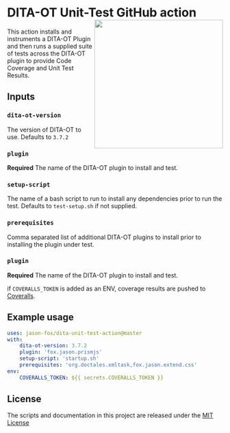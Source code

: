 # DITA-OT Unit-Test GitHub action [<img src="https://jason-fox.github.io/fox.jason.unit-test/unit.png" align="right" width="300">](https://unit-test-framework-for-dita-ot.rtfd.io)

This action installs and instruments a DITA-OT Plugin and then runs a supplied suite of tests across the DITA-OT plugin to provide Code Coverage and Unit Test Results.

## Inputs

### `dita-ot-version`

The version of DITA-OT to use. Defaults to `3.7.2`

### `plugin`

**Required** The name of the DITA-OT plugin to install and test.

### `setup-script`

The name of a bash script to run to install any dependencies prior to run the test. Defaults to `test-setup.sh` if not supplied.

### `prerequisites`

Comma separated list of additional DITA-OT plugins to install prior to installing the plugin under test.

### `plugin`

**Required** The name of the DITA-OT plugin to install and test.

if `COVERALLS_TOKEN` is added as an ENV, coverage results are pushed to [Coveralls](https://coveralls.io/).

## Example usage

```yaml
uses: jason-fox/dita-unit-test-action@master
with:
    dita-ot-version: 3.7.2
    plugin: 'fox.jason.prismjs'
    setup-script: 'startup.sh'
    prerequisites: 'org.doctales.xmltask,fox.jason.extend.css'
env:
    COVERALLS_TOKEN: ${{ secrets.COVERALLS_TOKEN }}
```

## License

The scripts and documentation in this project are released under the [MIT License](LICENSE)
